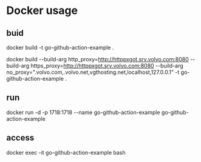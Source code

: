 # Docker usage

## buid

docker build -t go-github-action-example .

docker build --build-arg http_proxy=http://httppxgot.srv.volvo.com:8080 --build-arg https_proxy=http://httppxgot.srv.volvo.com:8080 --build-arg no_proxy=".volvo.com,.volvo.net,vgthosting.net,localhost,127.0.0.1" -t go-github-action-example .

## run

docker run -d -p 1718:1718 --name go-github-action-example go-github-action-example

## access

docker exec -it go-github-action-example bash
